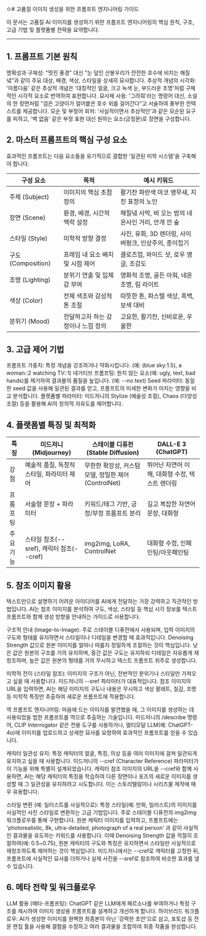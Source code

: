 ㅇ# 고품질 이미지 생성을 위한 프롬프트 엔지니어링 가이드

이 문서는 고품질 AI 이미지를 생성하기 위한 프롬프트 엔지니어링의 핵심 원칙, 구조, 고급 기법 및 플랫폼별 전략을 요약합니다.

---

## 1. 프롬프트 기본 원칙

명확성과 구체성: "멋진 풍경" 대신 "눈 덮인 산봉우리가 잔잔한 호수에 비치는 해질녘"과 같이 주요 대상, 배경, 색상, 스타일을 상세히 묘사합니다.
추상적 개념의 시각화: '아름다움' 같은 추상적 개념은 '대칭적인 얼굴, 크고 녹색 눈, 부드러운 조명'처럼 구체적인 시각적 요소로 번역하여 표현합니다.
묘사체 사용: '그려줘'라는 명령어 대신, 소설의 한 장면처럼 "검은 고양이가 얼어붙은 호수 위를 걸어간다"고 서술하여 풍부한 컨텍스트를 제공합니다.
모순 및 부정어 회피: '사실적이면서 추상적인'과 같은 모순된 요구를 피하고, '벽 없음' 같은 부정 표현 대신 원하는 요소(긍정문)로 장면을 구성합니다.

## 2. 마스터 프롬프트의 핵심 구성 요소

효과적인 프롬프트는 다음 요소들을 유기적으로 결합한 '일관된 미학 시스템'을 구축해야 합니다.

| 구성 요소 | 목적 | 예시 키워드 |
| --- | --- | --- |
| 주제 (Subject) | 이미지의 핵심 초점 정의 | 활기찬 파란색 마코 앵무새, 지친 표정의 노인 |
| 장면 (Scene) | 환경, 배경, 시간적 맥락 설정 | 해질녘 사막, 비 오는 밤의 네온사인 거리, 안개 낀 숲 |
| 스타일 (Style) | 미학적 방향 결정 | 사진, 유화, 3D 렌더링, 사이버펑크, 인상주의, 종이접기 |
| 구도 (Composition) | 프레임 내 요소 배치 및 시점 제어 | 클로즈업, 와이드 샷, 로우 앵글, 조감도 |
| 조명 (Lighting) | 분위기 연출 및 입체감 부여 | 영화적 조명, 골든 아워, 네온 조명, 림 라이트 |
| 색상 (Color) | 전체 색조와 감성적 톤 조절 | 따뜻한 톤, 파스텔 색상, 흑백, 보색 대비 |
| 분위기 (Mood) | 전달하고자 하는 감정이나 느낌 정의 | 고요한, 활기찬, 신비로운, 우울한 |

## 3. 고급 제어 기법

프롬프트 가중치: 특정 개념을 강조하거나 약화시킵니다. (예: (blue sky:1.5), a woman::2 watching TV::1)
네거티브 프롬프팅: 원치 않는 요소(예: ugly, text, bad hands)를 제거하여 결과물의 품질을 높입니다. (예: --no text)
Seed 파라미터: 동일한 seed 값을 사용해 일관된 결과를 얻고, 프롬프트의 미세한 변화가 미치는 영향을 비교 분석합니다.
플랫폼별 파라미터: 미드저니의 Stylize (예술성 조절), Chaos (다양성 조절) 등을 활용해 AI의 창의적 자유도를 제어합니다.

## 4. 플랫폼별 특징 및 최적화

| 특징 | 미드저니 (Midjourney) | 스테이블 디퓨전 (Stable Diffusion) | DALL-E 3 (ChatGPT) |
| --- | --- | --- | --- |
| 강점 | 예술적 품질, 독창적 스타일, 파라미터 제어 | 무한한 확장성, 커스텀 모델, 정밀한 제어(ControlNet) | 뛰어난 자연어 이해, 대화형 수정, 텍스트 렌더링 |
| 프롬프팅 | 서술형 문장 + 파라미터 | 키워드/태그 기반, 긍정/부정 프롬프트 분리 | 길고 복잡한 자연어 문장, 대화형 |
| 주요 기능 | 스타일 참조(--sref), 캐릭터 참조(--cref) | img2img, LoRA, ControlNet | 대화형 수정, 인페인팅/아웃페인팅 |

## 5. 참조 이미지 활용

텍스트만으로 설명하기 어려운 아이디어를 AI에게 전달하는 가장 강력하고 직관적인 방법입니다. AI는 참조 이미지를 분석하여 구도, 색상, 스타일 등 핵심 시각 정보를 텍스트 프롬프트와 함께 생성 방향을 안내하는 가이드로 사용합니다.

구조적 안내 (Image-to-Image): 주로 스테이블 디퓨전에서 사용되며, 입력 이미지의 구도와 형태를 유지하면서 스타일이나 디테일을 변경할 때 효과적입니다. Denoising Strength 값으로 원본 이미지를 얼마나 따를지 정밀하게 조절하는 것이 핵심입니다. 낮은 값은 원본의 구조를 거의 유지하며, 중간 값은 구도는 유지하되 디테일은 자유롭게 재창조하며, 높은 값은 원본의 형태를 거의 무시하고 텍스트 프롬프트 위주로 생성합니다.

미학적 전이 (스타일 참조): 이미지의 구조가 아닌, 전반적인 분위기나 스타일만 가져오고 싶을 때 사용합니다. 미드저니의 --sref 파라미터가 대표적입니다. 참조 이미지의 URL을 입력하면, AI는 해당 이미지의 구도나 내용은 무시하고 색상 팔레트, 질감, 조명 등 미학적 특징만 추출하여 새로운 프롬프트에 적용합니다.

역 프롬프트 엔지니어링: 마음에 드는 이미지를 발견했을 때, 그 이미지를 생성하는 데 사용되었을 법한 프롬프트를 역으로 추출하는 기술입니다. 미드저니의 /describe 명령어, CLIP Interrogator 같은 전용 도구를 사용하거나, 멀티모달 LLM(예: ChatGPT-4o)에 이미지를 업로드하고 상세한 묘사를 요청하여 효과적인 프롬프트를 얻을 수 있습니다.

캐릭터 일관성 유지: 특정 캐릭터의 얼굴, 특징, 의상 등을 여러 이미지에 걸쳐 일관되게 유지하고 싶을 때 사용합니다. 미드저니의 --cref (Character Reference) 파라미터가 이 기능을 위해 특별히 설계되었습니다. 캐릭터 참조 이미지의 URL을 --cref와 함께 사용하면, AI는 해당 캐릭터의 특징을 학습하여 다른 장면이나 포즈의 새로운 이미지를 생성할 때 그 일관성을 유지하려고 시도합니다. 이는 스토리텔링이나 시리즈물 제작에 매우 유용합니다.

스타일 변환 (예: 일러스트를 사실적으로): 특정 스타일(예: 만화, 일러스트)의 이미지를 사실적인 사진 스타일로 변환하는 고급 기법입니다. 주로 스테이블 디퓨전의 img2img 워크플로우를 통해 구현합니다. 원본 캐릭터 이미지를 입력하고, 프롬프트에는 'photorealistic, 8k, ultra-detailed, photograph of a real person' 과 같이 사실적인 결과물을 유도하는 키워드를 사용합니다. 이때 Denoising Strength 값을 적절히 조절하여(예: 0.5~0.75), 원본 캐릭터의 구도와 특징은 유지하면서 스타일만 사실적으로 재창조하도록 제어하는 것이 핵심입니다. 미드저니에서는 --cref로 캐릭터를 고정한 뒤, 프롬프트에 사실적인 묘사를 더하거나 실제 사진을 --sref로 참조하여 비슷한 효과를 낼 수 있습니다.

## 6. 메타 전략 및 워크플로우

LLM 활용 (메타-프롬프팅): ChatGPT 같은 LLM에게 페르소나를 부여하거나 특정 구조를 제시하여 이미지 생성용 프롬프트를 설계하고 개선하게 합니다.
하이브리드 워크플로우: AI가 생성한 이미지를 완벽한 최종본이 아닌 '강력한 초안'으로 삼고, 포토샵 등 전문 편집 툴을 사용해 결함을 수정하고 여러 결과물을 조합하여 최종 작품을 완성합니다.

